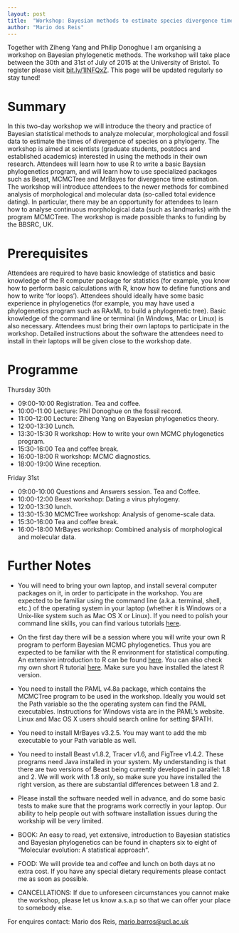 ```yaml
---
layout: post
title:  "Workshop: Bayesian methods to estimate species divergence times"
author: "Mario dos Reis"
---
```


Together with Ziheng Yang and Philip Donoghue I am organising a workshop on Bayesian phylogenetic methods. The workshop will take place between the 30th and 31st of July of 2015 at the University of Bristol. To register please visit [bit.ly/1INFQxZ](http://bit.ly/1INFQxZ). This page will be updated regularly so stay tuned!

# Summary

In this two-day workshop we will introduce the theory and practice of Bayesian statistical methods to analyze molecular, morphological and fossil data to estimate the times of divergence of species on a phylogeny. The workshop is aimed at scientists (graduate students, postdocs and established academics) interested in using the methods in their own research. Attendees will learn how to use R to write a basic Baysian phylogenetics program, and will learn how to use specialized packages such as Beast, MCMCTree and MrBayes for divergence time estimation. The workshop will introduce attendees to the newer methods for combined analysis of morphological and molecular data (so-called total evidence dating). In particular, there may be an opportunity for attendees to learn how to analyse continuous morphological data (such as landmarks) with the program MCMCTree. The workshop is made possible thanks to funding by the BBSRC, UK.

# Prerequisites

Attendees are required to have basic knowledge of statistics and basic knowledge of the R computer package for statistics (for example, you know how to perform basic calculations with R, know how to define functions and how to write ‘for loops’). Attendees should ideally have some basic experience in phylogenetics (for example, you may have used a phylogenetics program such as RAxML to build a phylogenetic tree). Basic knowledge of the command line or terminal (in Windows, Mac or Linux) is also necessary. Attendees must bring their own laptops to participate in the workshop. Detailed instructions about the software the attendees need to install in their laptops will be given close to the workshop date.

# Programme

Thursday 30th
- 09:00-10:00 Registration. Tea and coffee.
- 10:00-11:00 Lecture: Phil Donoghue on the fossil record.
- 11:00-12:00 Lecture: Ziheng Yang on Bayesian phylogenetics theory.
- 12:00-13:30 Lunch.
- 13:30-15:30 R workshop: How to write your own MCMC phylogenetics program.
- 15:30-16:00 Tea and coffee break.
- 16:00-18:00 R workshop: MCMC diagnostics.
- 18:00-19:00 Wine reception.

Friday 31st
- 09:00-10:00 Questions and Answers session. Tea and Coffee.
- 10:00-12:00 Beast workshop: Dating a virus phylogeny.
- 12:00-13:30 lunch.
- 13:30-15:30 MCMCTree workshop: Analysis of genome-scale data.
- 15:30-16:00 Tea and coffee break.
- 16:00-18:00 MrBayes workshop: Combined analysis of morphological and molecular data.

# Further Notes

- You will need to bring your own laptop, and install several computer packages on it, in order to participate in the workshop. You are expected to be familiar using the command line (a.k.a. terminal, shell, etc.) of the operating system in your laptop (whether it is Windows or a Unix-like system such as Mac OS X or Linux). If you need to polish your command line skills, you can find various tutorials [here](http://abacus.gene.ucl.ac.uk/software.html).

- On the first day there will be a session where you will write your own R program to perform Bayesian MCMC phylogenetics. Thus you are expected to be familiar with the R environment for statistical computing. An extensive introduction to R can be found [here](http://cran.r-project.org/manuals.html). You can also check my own short R tutorial [here](/2015/02/19/crash-r-intro.html). Make sure you have installed the latest R version.

- You need to install the PAML v4.8a package, which contains the MCMCTree program to be used in the workshop. Ideally you would set the Path variable so the the operating system can find the PAML executables. Instructions for Windows vista are in the PAML’s website. Linux and Mac OS X users should search online for setting $PATH.

- You need to install MrBayes v3.2.5. You may want to add the mb executable to your Path variable as well.

- You need to install Beast v1.8.2, Tracer v1.6, and FigTree v1.4.2. These programs need Java installed in your system. My understanding is that there are two versions of Beast being currently developed in parallel: 1.8 and 2. We will work with 1.8 only, so make sure you have installed the right version, as there are substantial differences between 1.8 and 2.

- Please install the software needed well in advance, and do some basic tests to make sure that the programs work correctly in your laptop. Our ability to help people out with software installation issues during the workship will be very limited.

- BOOK: An easy to read, yet extensive, introduction to Bayesian statistics and Bayesian phylogenetics can be found in chapters six to eight of “Molecular evolution: A statistical approach“.

- FOOD: We will provide tea and coffee and lunch on both days at no extra cost. If you have any special dietary requirements please contact me as soon as possible.

- CANCELLATIONS: If due to unforeseen circumstances you cannot make the workshop, please let us know a.s.a.p so that we can offer your place to somebody else.

For enquires contact: Mario dos Reis, mario.barros@ucl.ac.uk
